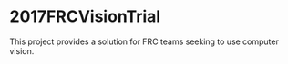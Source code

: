 # 2017FRCVisionTrial
This project provides a solution for FRC teams seeking to use computer vision. 
